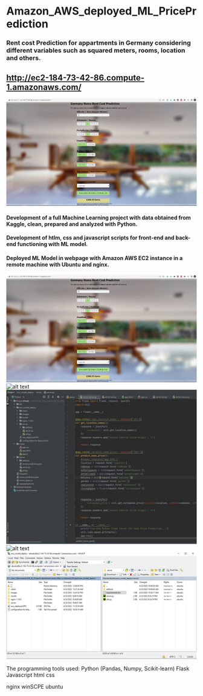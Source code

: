 # Amazon_AWS_deployed_ML_PricePrediction

### Rent cost Prediction for appartments in Germany considering different variables such as squared meters, rooms, location and others.

## __http://ec2-184-73-42-86.compute-1.amazonaws.com/__

![alt text](https://github.com/Kevin-Meda/Amazon_AWS_deployed_ML_PricePrediction/blob/main/images/aws_deployed.JPG)

#### Development of a full Machine Learning project with data obtained from Kaggle, clean, prepared and analyzed with Python.
#### Development of htlm, css and javascript scripts for front-end and back-end functioning with ML model.
#### Deployed ML Model in webpage with Amazon AWS EC2 instance in a remote machine with Ubuntu and nginx.

![alt text](https://github.com/Kevin-Meda/Amazon_AWS_deployed_ML_PricePrediction/blob/main/images/aws_deployed.JPG)
![alt text](https://github.com/Kevin-Meda/Amazon_AWS_deployed_ML_PricePrediction/blob/main/images/aws_ec2.JPG)
![alt text](https://github.com/Kevin-Meda/Amazon_AWS_deployed_ML_PricePrediction/blob/main/images/pycharm_server.JPG)
![alt text](https://github.com/Kevin-Meda/Amazon_AWS_deployed_ML_PricePrediction/blob/main/images/ubuntu_terminal.JPG)
![alt text](https://github.com/Kevin-Meda/Amazon_AWS_deployed_ML_PricePrediction/blob/main/images/winSCP_transferfiles.JPG)


The programming tools used:
Python (Pandas, Numpy, Scikit-learn)
Flask
Javascript 
html
css

nginx
winSCPE
ubuntu
